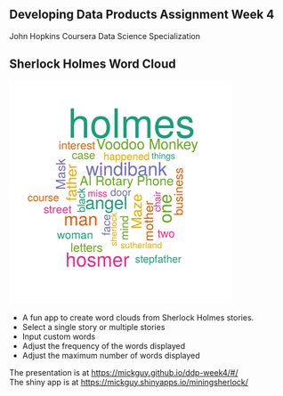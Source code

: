 ## Developing Data Products Assignment Week 4
John Hopkins Coursera Data Science Specialization 

## Sherlock Holmes Word Cloud

![wordcloud based on a Sherlock Holmes story](wordcloud_m.png)

  - A fun app to create word clouds from Sherlock Holmes stories.
  - Select a single story or multiple stories
  - Input custom words
  - Adjust the frequency of the words displayed   
  - Adjust the maximum number of words displayed 
  
  The presentation is at https://mickguy.github.io/ddp-week4/#/   
  The shiny app is at https://mickguy.shinyapps.io/miningsherlock/